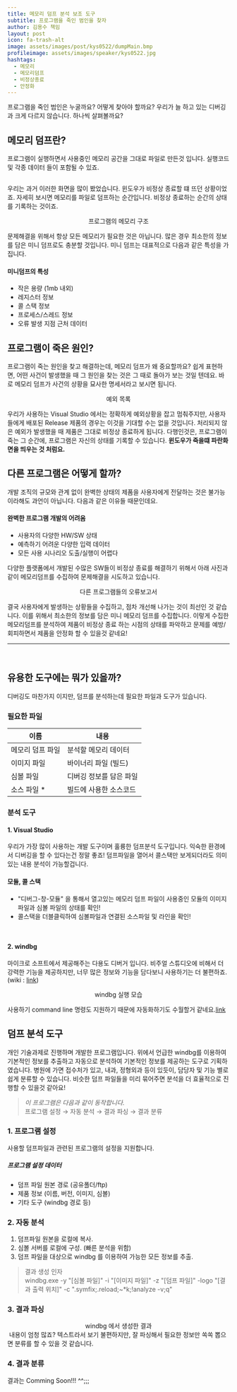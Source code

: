 ```yaml
---
title: 메모리 덤프 분석 보조 도구
subtitle: 프로그램을 죽인 범인을 찾자
author: 김용수 책임
layout: post
icon: fa-trash-alt
image: assets/images/post/kys0522/dumpMain.bmp
profileimage: assets/images/speaker/kys0522.jpg
hashtags: 
  - 메모리
  - 메모리덤프
  - 비정상종료
  - 안정화
---
```


프로그램을 죽인 범인은 누굴까요? 어떻게 찾아야 할까요? 
우리가 늘 하고 있는 디버깅과 크게 다르지 않습니다.
하나씩 살펴볼까요?

## 메모리 덤프란?
프로그램이 실행하면서 사용중인 메모리 공간을 그대로 파일로 만든것 입니다.
실행코드 및 각종 데이터 들이 포함될 수 있죠.

<span class="image centered"><img src="{{ 'assets/images/post/kys0522/dumpMain.bmp' | relative_url }}" alt="" /></span>

우리는 과거 이러한 화면을 많이 봤었습니다. 윈도우가 비정상 종료할 떄 뜨던 상황이었죠.
자세히 보시면 메모리를 파일로 덤프하는 순간입니다. 비정상 종료하는 순간의 상태를 기록하는 것이죠.

<center> 프로그램의 메모리 구조 </center>
<span class="image centered"><img src="{{ 'assets/images/post/kys0522/memory.png' | relative_url }}" alt="" /></span>

문제해결을 위해서 항상 모든 메모리가 필요한 것은 아닙니다. 많은 경우 최소한의 정보를 담은 미니 덤프로도 충분할 것입니다.
미니 덤프는 대표적으로 다음과 같은 특성을 가집니다.

#### 미니덤프의 특성
- 작은 용량 (1mb 내외)
- 레지스터 정보
- 콜 스택 정보
- 프로세스/스레드 정보
- 오류 발생 지점 근처 데이터

## 프로그램이 죽은 원인?
프로그램이 죽는 원인을 찾고 해결하는데, 메모리 덤프가 왜 중요할까요? 쉽게 표현하면, 어떤 사건이 발생했을 때 그 원인을 찾는 것은 그 때로 돌아가 보는 것일 텐데요. 바로 메모리 덤프가 사건의 상황을 묘사한 명세서라고 보시면 됩니다.

<center> 예외 목록 </center>
<span class="image centered"><img src="{{ 'assets/images/post/kys0522/exceptionList.png' | relative_url }}" alt="" /></span>

우리가 사용하는 Visual Studio 에서는 정확하게 예외상황을 잡고 멈춰주지만, 사용자들에게 배포된 Release 제품의 경우는 이것을 기대할 수는 없을 것입니다. 처리되지 않은 예외가 발생했을 때 제품은 그대로 비정상 종료하게 됩니다. 다행인것은, 프로그램이 죽는 그 순간에, 프로그램은 자신의 상태를 기록할 수 있습니다. **윈도우가 죽을떄 파란화면을 띄우는 것 처럼요.**

## 다른 프로그램은 어떻게 할까?
개발 조직의 규모와 관계 없이 완벽한 상태의 제품을 사용자에게 전달하는 것은 불가능이라해도 과언이 아닙니다. 다음과 같은 이유들 때문인데요.

#### 완벽한 프로그램 개발의 어려움
- 사용자의 다양한 HW/SW 상태
- 예측하기 어려운 다양한 입력 데이터
- 모든 사용 시나리오 도출/실행이 어렵다

다양한 플랫폼에서 개발된 수많은 SW들이 비정상 종료를 해결하기 위해서 아래 사진과 같이 메모리덤프를 수집하여 문제해결을 시도하고 있습니다.
<center>다른 프로그램들의 오류보고서</center>
<span class="image centered"><img src="{{ 'assets/images/post/kys0522/crashRpt.jpg' | relative_url }}" alt="" /></span>

결국 사용자에게 발생하는 상황들을 수집하고, 점차 개선해 나가는 것이 최선인 것 같습니다. 이를 위해서 최소한의 정보를 담은 미니 메모리 덤프를 수집합니다. 이렇게 수집한 메모리덤프를 분석하여 제품이 비정상 종료 하는 시점의 상태를 파악하고 문제를 예방/회피하면서 제품을 안정화 할 수 있을것 같네요!

<hr/>
<br>

## 유용한 도구에는 뭐가 있을까?
디버깅도 마찬가지 이지만, 덤프를 분석하는데 필요한 파일과 도구가 있습니다.

### 필요한 파일

이름 | 내용
--- | ---
메모리 덤프 파일 | 분석할 메모리 데이터
이미지 파일 | 바이너리 파일 (빌드)
심볼 파일 | 디버깅 정보를 담은 파일
소스 파일 * | 빌드에 사용한 소스코드

### 분석 도구

#### 1. Visual Studio
우리가 가장 많이 사용하는 개발 도구이며 훌륭한 덤프분석 도구입니다. 익숙한 환경에서 디버깅을 할 수 있다는건 정말 좋죠!
덤프파일을 열어서 콜스택만 보게되더라도 의미있는 내용 분석이 가능할겁니다.

#### 모듈, 콜 스택
* "디버그-창-모듈" 을 통해서 열고있는 메모리 덤프 파일이 사용중인 모듈의 이미지 파일과 심볼 파일의 상태를 확인!
* 콜스택을 더블클릭하여 심볼파일과 연결된 소스파일 및 라인을 확인!
<span class="image centered">
<img src="{{ 'assets/images/post/kys0522/vsDebug.png' | relative_url }}" alt="" />
<img src="{{ 'assets/images/post/kys0522/vsCallstack.png' | relative_url }}" alt="" />
</span>

#### 2. windbg
마이크로 소프트에서 제공해주는 다용도 디버거 입니다. 비주얼 스튜디오에 비해서 더 강력한 기능을 제공하지만, 너무 많은 정보와 기능을 담다보니 사용하기는 더 불편하죠. (wiki : [link](https://ko.wikipedia.org/wiki/WinDbg))

<center> windbg 실행 모습 </center>
<span class="image centered"><img src="{{ 'assets/images/post/kys0522/windbg.png' | relative_url }}" alt="" /></span>

사용하기 command line 명령도 지원하기 때문에 자동화하기도 수월할거 같네요.[link](https://docs.microsoft.com/en-us/windows-hardware/drivers/debugger/windbg-command-line-options)
<span class="image centered"><img src="{{ 'assets/images/post/kys0522/cmdline.png' | relative_url }}" alt="" /></span>

## 덤프 분석 도구
개인 기술과제로 진행하며 개발한 프로그램입니다. 위에서 언급한 windbg를 이용하여 기본적인 정보를 추출하고 자동으로 분석하여 기본적인 정보를 제공하는 도구로 기획하였습니다. 병원에 가면 접수처가 있고, 내과, 정형외과 등이 있듯이, 담당자 및 기능 별로 쉽게 분류할 수 있습니다. 비슷한 덤프 파일들을 미리 묶어주면 분석을 더 효율적으로 진행할 수 있을것 같아요!

> <i> 이 프로그램은 다음과 같이 동작합니다. </i> <br>
> 프로그램 설정 → 자동 분석 → 결과 파싱 → 결과 분류

### 1. 프로그램 설정
사용할 덤프파일과 관련된 프로그램의 설정을 지원합니다.

##### 프로그램 설정 데이터
* 덤프 파일 원본 경로 (공유폴더/ftp)
* 제품 정보 (이름, 버전, 이미지, 심볼)
* 기타 도구 (windbg 경로 등)

### 2. 자동 분석
1. 덤프파일 원본을 로컬에 복사.
2. 심볼 서버를 로컬에 구성. (빠른 분석을 위함)
3. 덤프 파일을 대상으로 windbg 를 이용하여 가능한 모든 정보를 추출.

> 결과 생성 인자<br>
> windbg.exe -y "[심볼 파일]" -i "[이미지 파일]" -z "[덤프 파일]" -logo "[결과 출력 위치]" -c ".symfix;.reload;~*k;!analyze -v;q"

### 3. 결과 파싱
<center>windbg 에서 생성한 결과</center>
<span class="image centered"><img src="{{ 'assets/images/post/kys0522/windbgResult.png' | relative_url }}" alt="" /></span>
내용이 엄청 많죠? 텍스트라서 보기 불편하지만, 잘 파싱해서 필요한 정보만 쏙쏙 뽑으면 분류를 할 수 있을 것 같습니다.

### 4. 결과 분류
결과는 Comming Soon!!! ^^;;;
